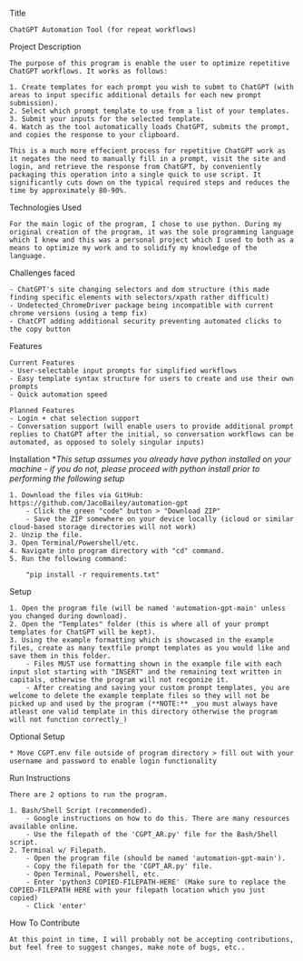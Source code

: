 Title

    ChatGPT Automation Tool (for repeat workflows)

Project Description
    
    The purpose of this program is enable the user to optimize repetitive ChatGPT workflows. It works as follows:

    1. Create templates for each prompt you wish to submt to ChatGPT (with areas to input specific additional details for each new prompt submission).
    2. Select which prompt template to use from a list of your templates.
    3. Submit your inputs for the selected template.
    4. Watch as the tool automatically loads ChatGPT, submits the prompt, and copies the response to your clipboard.
    
    This is a much more effecient process for repetitive ChatGPT work as it negates the need to manually fill in a prompt, visit the site and login, and retrieve the response from ChatGPT, by conveniently packaging this operation into a single quick to use script. It significantly cuts down on the typical required steps and reduces the time by approximately 80-90%.

Technologies Used

    For the main logic of the program, I chose to use python. During my original creation of the program, it was the sole programming language which I knew and this was a personal project which I used to both as a means to optimize my work and to solidify my knowledge of the language.

Challenges faced

    - ChatGPT's site changing selectors and dom structure (this made finding specific elements with selectors/xpath rather difficult)
    - Undetected_ChromeDriver package being incompatible with current chrome versions (using a temp fix)
    - ChatCPT adding additional security preventing automated clicks to the copy button

Features

    Current Features
    - User-selectable input prompts for simplified workflows
    - Easy template syntax structure for users to create and use their own prompts
    - Quick automation speed

    Planned Features
    - Login + chat selection support
    - Conversation support (will enable users to provide additional prompt replies to ChatGPT after the initial, so conversation workflows can be automated, as opposed to solely singular inputs)

Installation
\*_This setup assumes you already have python installed on your machine - if you do not, please proceed with python install prior to performing the following setup_

    1. Download the files via GitHub: https://github.com/JacoBailey/automation-gpt
        - Click the green "code" button > "Download ZIP"
        - Save the ZIP somewhere on your device locally (icloud or similar cloud-based storage directories will not work)
    2. Unzip the file.
    3. Open Terminal/Powershell/etc.
    4. Navigate into program directory with "cd" command.
    5. Run the following command: 

        "pip install -r requirements.txt"

Setup

    1. Open the program file (will be named 'automation-gpt-main' unless you changed during download).
    2. Open the "Templates" folder (this is where all of your prompt templates for ChatGPT will be kept).
    3. Using the example formatting which is showcased in the example files, create as many textfile prompt templates as you would like and save them in this folder.
        - Files MUST use formatting shown in the example file with each input slot starting with "INSERT" and the remaining text written in capitals, otherwise the program will not recgonize it.
        - After creating and saving your custom prompt templates, you are welcome to delete the example template files so they will not be picked up and used by the program (**NOTE:** _you must always have atleast one valid template in this directory otherwise the program will not function correctly_)

Optional Setup

    * Move CGPT.env file outside of program directory > fill out with your username and password to enable login functionality

Run Instructions

    There are 2 options to run the program.

    1. Bash/Shell Script (recommended).
        - Google instructions on how to do this. There are many resources available online.
        - Use the filepath of the 'CGPT_AR.py' file for the Bash/Shell script.
    2. Terminal w/ Filepath.
        - Open the program file (should be named 'automation-gpt-main').
        - Copy the filepath for the 'CGPT_AR.py' file.
        - Open Terminal, Powershell, etc.
        - Enter 'python3 COPIED-FILEPATH-HERE' (Make sure to replace the COPIED-FILEPATH HERE with your filepath location which you just copied)
        - Click 'enter'

How To Contribute

    At this point in time, I will probably not be accepting contributions, but feel free to suggest changes, make note of bugs, etc..